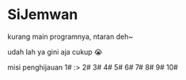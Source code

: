 # SiJemwan
kurang main programnya, ntaran deh~

udah lah ya gini aja cukup 😭

misi penghijauan 1# :>
2#
3#
4#
5#
6#
7#
8#
9#
10#
